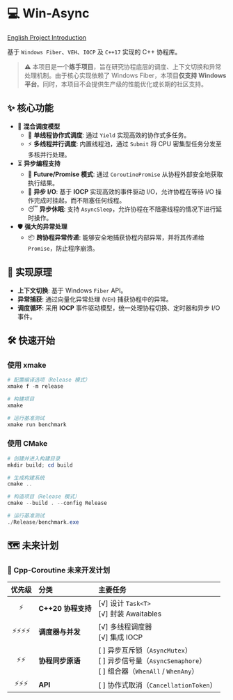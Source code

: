 # 💻 Win-Async

[English Project Introduction](README.md)

基于 `Windows Fiber`、`VEH`、`IOCP` 及 `C++17` 实现的 C++ 协程库。

> ⚠️ 本项目是一个**练手项目**，旨在研究协程底层的调度、上下文切换和异常处理机制。由于核心实现依赖了 Windows Fiber，本项目**仅支持 Windows 平台**。同时，本项目不会提供生产级的性能优化或长期的社区支持。

## ✨ 核心功能

- 🚀 **混合调度模型**
  - 🤝 **单线程协作式调度**: 通过 `Yield` 实现高效的协作式多任务。
  - ⚡ **多线程并行调度**: 内置线程池，通过 `Submit` 将 CPU 密集型任务分发至多核并行处理。
- ⏳ **异步编程支持**
  - 🎁 **Future/Promise 模式**: 通过 `CoroutinePromise` 从协程外部安全地获取执行结果。
  - 🚀 **异步 I/O**: 基于 **IOCP** 实现高效的事件驱动 I/O，允许协程在等待 I/O 操作完成时挂起，而不阻塞任何线程。
  - 😴 **异步休眠**: 支持 `AsyncSleep`，允许协程在不阻塞线程的情况下进行延时操作。
- 🛡️ **强大的异常处理**
  - 📦 **跨协程异常传递**: 能够安全地捕获协程内部异常，并将其传递给 `Promise`，防止程序崩溃。

## 🔧 实现原理

- **上下文切换**: 基于 Windows `Fiber` API。
- **异常捕获**: 通过向量化异常处理 (`VEH`) 捕获协程中的异常。
- **调度循环**: 采用 **IOCP** 事件驱动模型，统一处理协程切换、定时器和异步 I/O 事件。

## 🛠️ 快速开始

### 使用 xmake

```powershell
# 配置编译选项（Release 模式）
xmake f -m release

# 构建项目
xmake

# 运行基准测试
xmake run benchmark
```

### 使用 CMake

```powershell
# 创建并进入构建目录
mkdir build; cd build

# 生成构建系统
cmake ..

# 构造项目（Release 模式）
cmake --build . --config Release

# 运行基准测试
./Release/benchmark.exe
```

## 🗺️ 未来计划

### 🚀 Cpp-Coroutine 未来开发计划

| 优先级 | 分类 | 主要任务 |
| :---: | :--- | :--- |
| ⚡ | **C++20 协程支持** | [√] 设计 `Task<T>`<br>[√] 封装 Awaitables |
| ⚡⚡⚡⚡ | **调度器与并发** | [√] 多线程调度器<br>[√] 集成 IOCP |
| ⚡⚡ | **协程同步原语** | [ ] 异步互斥锁（`AsyncMutex`）<br>[ ] 异步信号量（`AsyncSemaphore`）<br>[ ] 组合器（`WhenAll` / `WhenAny`） |
| ⚡⚡⚡ | **API** | [ ] 协作式取消（`CancellationToken`） |